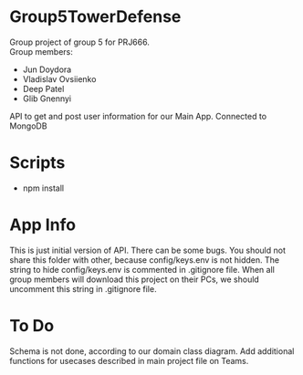 # Group5TowerDefense

Group project of group 5 for PRJ666.  
Group members:  
-   Jun Doydora  
-   Vladislav Ovsiienko  
-   Deep Patel  
-   Glib Gnennyi  

API to get and post user information for our Main App.
Connected to MongoDB
# Scripts  

- npm install


# App Info
This is just initial version of API. There can be some bugs. 
You should not share this folder with other, because config/keys.env is not hidden. 
The string to hide config/keys.env is commented in .gitignore file. When all group members will download this project on their PCs, we should uncomment this string in .gitignore file.

# To Do 
Schema is not done, according to our domain class diagram.
Add additional functions for usecases described in main project file on Teams.
